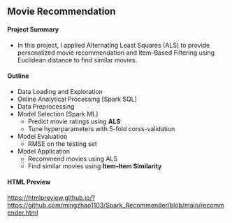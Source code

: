 ## Movie Recommendation

#### Project Summary 

- In this project, I applied Alternating Least Squares (ALS) to provide personalized movie recommendation and Item-Based Filtering using Euclidean distance to find similar movies.

#### Outline

- Data Loading and Exploration
- Online Analytical Processing [Spark SQL]
- Data Preprocessing
- Model Selection [Spark ML]
  - Predict movie ratings using **ALS**
  - Tune hyperparameters with 5-fold corss-validation
- Model Evaluation
  - RMSE on the testing set
- Model Application
  - Recommend movies using ALS
  - Find similar movies using **Item-Item Similarity**

#### HTML Preview

https://htmlpreview.github.io/?https://github.com/mingzhao1103/Spark_Recommender/blob/main/recommender.html

